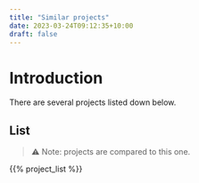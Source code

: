 ```yaml
---
title: "Similar projects"
date: 2023-03-24T09:12:35+10:00
draft: false
---
```


# Introduction

There are several projects listed down below.

## List

> :warning: Note: projects are compared to this one.

{{% project_list %}}

